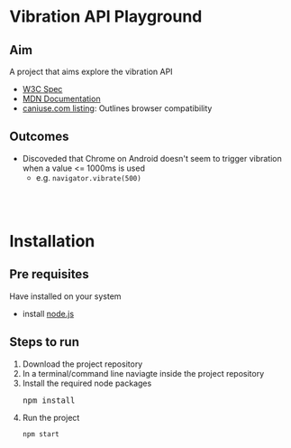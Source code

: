 # Vibration API Playground

## Aim
A project that aims explore the vibration API
 - [W3C Spec](https://www.w3.org/TR/vibration/)
 - [MDN Documentation](https://developer.mozilla.org/en-US/docs/Web/API/Vibration_API)
 - [caniuse.com listing](https://caniuse.com/?search=vibration%20api): Outlines browser compatibility

## Outcomes
 - Discoveded that Chrome on Android doesn't seem to trigger vibration when a value <= 1000ms is used
   - e.g. `navigator.vibrate(500)`

<br/><br/>
# Installation

## Pre requisites
 
Have installed on your system
 - install [node.js](https://nodejs.org/en)

## Steps to run

  1. Download the project repository
  2. In a terminal/command line naviagte inside the project repository
  3. Install the required node packages<pre>npm install</pre>
  4. Run the project <pre>`npm start`</pre>
